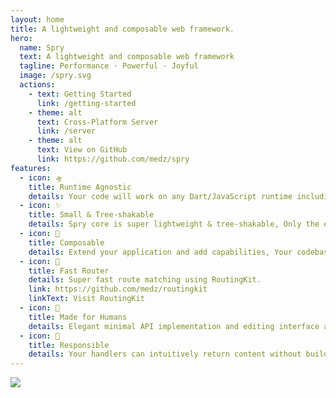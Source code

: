 ```yaml
---
layout: home
title: A lightweight and composable web framework.
hero:
  name: Spry
  text: A lightweight and composable web framework
  tagline: Performance · Powerful · Joyful
  image: /spry.svg
  actions:
    - text: Getting Started
      link: /getting-started
    - theme: alt
      text: Cross-Platform Server
      link: /server
    - theme: alt
      text: View on GitHub
      link: https://github.com/medz/spry
features:
  - icon: 🛸
    title: Runtime Agnostic
    details: Your code will work on any Dart/JavaScript runtime including Node.js, Bun, Deno and Dart.
  - icon: ✨
    title: Small & Tree-shakable
    details: Spry core is super lightweight & tree-shakable, Only the extensions you use will be included in the final bundle.
  - icon: 🧩
    title: Composable
    details: Extend your application and add capabilities, Your codebase will scale with your project.
  - icon: 🌲
    title: Fast Router
    details: Super fast route matching using RoutingKit.
    link: https://github.com/medz/routingkit
    linkText: Visit RoutingKit
  - icon: 🤖
    title: Made for Humans
    details: Elegant minimal API implementation and editing interface abstraction.
  - icon: 🎉
    title: Responsible
    details: Your handlers can intuitively return content without building complex Response objects.
---
```


<script setup>
import { VPTeamPageTitle, VPTeamMembers } from 'vitepress/theme';

const members = [
  {
    avatar: 'https://www.github.com/medz.png',
    name: 'Seven Du',
    title: 'Coder · Designer · Creator',
    org: "Odroe",
    orgLink: "https://github.com/odroe",
    sponsor: "https://github.com/sponsors/medz",
    links: [
      { icon: 'github', link: 'https://github.com/medz' },
      { icon: 'twitter', link: 'https://twitter.com/shiweidu' }
    ]
  },
  {
    avatar: 'https://www.github.com/skillLan.png',
    name: 'Tian Lan',
    org: "Odroe",
    orgLink: "https://github.com/odroe",
    title: 'Account Manager · IOS Engineer',
    links: [
      { icon: 'github', link: 'https://github.com/skillLan' },
    ]
  },
];
</script>

<VPTeamPageTitle>
  <template #title>
    Our Team
  </template>
</VPTeamPageTitle>

<VPTeamMembers size="small" :members="members" />

<VPTeamPageTitle>
  <template #title>
    Made by community
  </template>
  <template #lead>
    Say hello to our awesome contributors.
  </template>
</VPTeamPageTitle>

<a href="https://github.com/medz/spry/graphs/contributors" >
  <img src="https://contrib.rocks/image?repo=medz/spry" style="margin: 0 auto;" />
</a>
